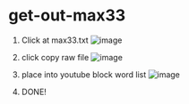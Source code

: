 # get-out-max33

1. Click at max33.txt
![image](https://github.com/user-attachments/assets/67d28bc8-9226-41f7-a276-02dc70c126a2)

2. click copy raw file
![image](https://github.com/user-attachments/assets/bb13288a-af9f-4b7d-a65c-293b58c4381f)

3. place into youtube block word list
![image](https://github.com/user-attachments/assets/58167dd4-3270-4bb3-9a74-822f7400fcc5)

4. DONE!
